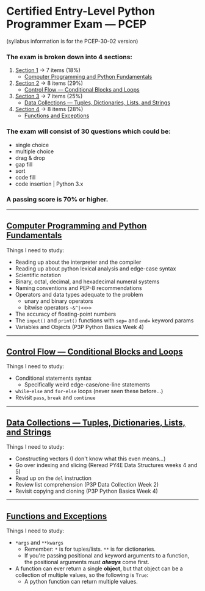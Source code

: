 # Certified Entry-Level Python Programmer Exam — PCEP

(syllabus information is for the PCEP-30-02 version)

### The exam is broken down into 4 sections:
1. [Section 1](#computer-programming-and-python-fundamentals) &rarr; 7 items (18%)
    - [Computer Programming and Python Fundamentals](./computer_programming_and_python_fundamentals.py)
2. [Section 2](#control-flow--conditional-blocks-and-loops) &rarr; 8 items (29%)
    - [Control Flow — Conditional Blocks and Loops](./control_flow.py)
3. [Section 3](#data-collections--tuples-dictionaries-lists-and-strings) &rarr; 7 items (25%)
    - [Data Collections — Tuples, Dictionaries, Lists, and Strings](./data_collections.py)
4. [Section 4](#functions-and-exceptions) &rarr; 8 items (28%)
    - [Functions and Exceptions](./functions_and_exceptions.py)

### The exam will consist of 30 questions which could be:
- single choice
- multiple choice
- drag & drop
- gap fill
- sort
- code fill
- code insertion | Python 3.x

### A passing score is 70% or higher.

---

## [Computer Programming and Python Fundamentals](./computer_programming_and_python_fundamentals.py)

Things I need to study:
- Reading up about the interpreter and the compiler
- Reading up about python lexical analysis and edge-case syntax
- Scientific notation
- Binary, octal, decimal, and hexadecimal numeral systems
- Naming conventions and PEP-8 recommendations
- Operators and data types adequate to the problem
    - unary and binary operators
    - bitwise operators `~&^|<<>>`
- The accuracy of floating-point numbers
- The `input()` and `print()` functions with `sep=` and `end=` keyword params
- Variables and Objects (P3P Python Basics Week 4)

---

## [Control Flow — Conditional Blocks and Loops](./control_flow.py)

Things I need to study:
- Conditional statements syntax
    - Specifically weird edge-case/one-line statements
- `while`-`else` and `for`-`else` loops (never seen these before...)
- Revisit `pass`, `break` and `continue`

---

## [Data Collections — Tuples, Dictionaries, Lists, and Strings](./data_collections.py)

Things I need to study:
- Constructing vectors (I don't know what this even means...)
- Go over indexing and slicing (Reread PY4E Data Structures weeks 4 and 5)
- Read up on the `del` instruction
- Review list comprehension (P3P Data Collection Week 2)
- Revisit copying and cloning (P3P Python Basics Week 4)

---

## [Functions and Exceptions](./functions_and_exceptions.py)

Things I need to study:
- `*args` and `**kwargs`
    - Remember: `*` is for tuples/lists. `**` is for dictionaries.
    - If you're passing positional and keyword arguments to a function, the positional arguments must ***always*** come first.
- A function can ever return a single **object**, but that object can be a collection of multiple values, so the following is `True`:
    - A python function can return multiple values.
